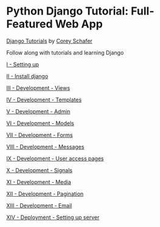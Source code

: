# Python Django Tutorial: Full-Featured Web App
[Django Tutorials](https://www.youtube.com/playlist?list=PL-osiE80TeTtoQCKZ03TU5fNfx2UY6U4p) by [Corey Schafer](https://www.youtube.com/channel/UCCezIgC97PvUuR4_gbFUs5g)

Follow along with tutorials and learning Django

[I - Setting up](https://github.com/RaulVS14/django_CS/blob/master/Documentation/I%20-%20Setting%20up.md)

[II - Install django](https://github.com/RaulVS14/django_CS/blob/master/Documentation/II%20-%20Install%20django.md)

[III - Development - Views](https://github.com/RaulVS14/django_CS/blob/master/Documentation/III%20-%20Development%20-%20Views.md)

[IV - Development - Templates](https://github.com/RaulVS14/django_CS/blob/master/Documentation/IV%20-%20Development%20-%20Templates.md)

[V - Development - Admin](https://github.com/RaulVS14/django_CS/blob/master/Documentation/V%20-%20Development%20-%20Admin.md)

[VI - Development - Models](https://github.com/RaulVS14/django_CS/blob/master/Documentation/VI%20-%20Development%20-%20Models.md)

[VII - Development - Forms](https://github.com/RaulVS14/django_CS/blob/master/Documentation/VII%20-%20Development%20-%20Forms.md)

[VIII - Development - Messages](https://github.com/RaulVS14/django_CS/blob/master/Documentation/VIII%20-%20Development%20-%20Messages.md)

[IX - Development - User access pages](https://github.com/RaulVS14/django_CS/blob/master/Documentation/IX%20-%20Development%20-%20User%20access%20pages.md)

[X - Development - Signals](https://github.com/RaulVS14/django_CS/blob/master/Documentation/X%20-%20Development%20-%20Signals.md)

[XI - Development - Media](https://github.com/RaulVS14/django_CS/blob/master/Documentation/XI%20-%20Development%20-%20Media.md)

[XII - Development - Pagination](https://github.com/RaulVS14/django_CS/blob/master/Documentation/XII%20-%20Development%20-%20Pagination.md)

[XIII - Development - Email](https://github.com/RaulVS14/django_CS/blob/master/Documentation/XIII%20-%20Development%20-%20Email.md)

[XIV - Deployment - Setting up server](https://github.com/RaulVS14/django_CS/blob/master/Documentation/XIV%20-%20Deployment%20-%20Setting%20up%20server.md)


